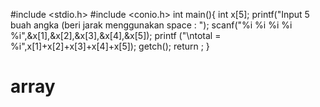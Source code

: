 #include <stdio.h>
#include <conio.h>
                int main(){
                int x[5];
                    printf("Input 5 buah angka (beri jarak menggunakan space : ");
                    scanf("%i %i %i %i %i",&x[1],&x[2],&x[3],&x[4],&x[5]);
                    printf ("\ntotal = %i",x[1]+x[2]+x[3]+x[4]+x[5]);
                getch();
                return ;
}
# array
